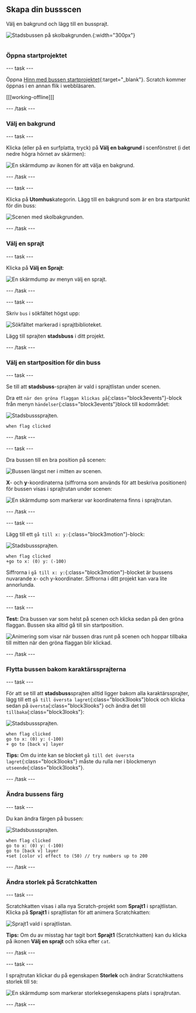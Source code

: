 ## Skapa din bussscen

<div style="display: flex; flex-wrap: wrap">
<div style="flex-basis: 200px; flex-grow: 1; margin-right: 15px;">
Välj en bakgrund och lägg till en bussprajt.
</div>
<div>

![Stadsbussen på skolbakgrunden.](images/bus-scene.png){:width="300px"}

</div>
</div>

### Öppna startprojektet

--- task ---

Öppna [Hinn med bussen startprojektet](https://scratch.mit.edu/projects/582214330/editor){:target="_blank"}. Scratch kommer öppnas i en annan flik i webbläsaren.

[[[working-offline]]]

--- /task ---

### Välj en bakgrund

--- task ---

Klicka (eller på en surfplatta, tryck) på **Välj en bakgrund** i scenfönstret (i det nedre högra hörnet av skärmen):

![En skärmdump av ikonen för att välja en bakgrund.](images/choose-a-backdrop.png)

--- /task ---

--- task ---

Klicka på **Utomhus**kategorin. Lägg till en bakgrund som är en bra startpunkt för din buss:

![Scenen med skolbakgrunden.](images/outdoor-backdrop.png)

--- /task ---

### Välj en sprajt

--- task ---

Klicka på **Välj en Sprajt**:

![En skärmdump av menyn välj en sprajt.](images/choose-sprite-menu.png)

--- /task ---

--- task ---

Skriv `bus` i sökfältet högst upp:

![Sökfältet markerad i sprajtbiblioteket.](images/bus-search.png)

Lägg till sprajten **stadsbuss** i ditt projekt.

--- /task ---

### Välj en startposition för din buss

--- task ---

Se till att **stadsbuss**-sprajten är vald i sprajtlistan under scenen.

Dra ett `när den gröna flaggan klickas på`{:class="block3events"}-block från menyn `händelser`{:class="block3events"}block till kodområdet:

![Stadsbusssprajten.](images/bus-sprite.png)

```blocks3
when flag clicked
```

--- /task ---

--- task ---

Dra bussen till en bra position på scenen:

![Bussen längst ner i mitten av scenen.](images/bus-bottom-middle.png)

**X**- och **y**-koordinaterna (siffrorna som används för att beskriva positionen) för bussen visas i sprajtrutan under scenen:

![En skärmdump som markerar var koordinaterna finns i sprajtrutan.](images/coords-sprite-pane.png)

--- /task ---

--- task ---

Lägg till ett `gå till x: y:`{:class="block3motion"}-block:

![Stadsbusssprajten.](images/bus-sprite.png)

```blocks3
when flag clicked
+go to x: (0) y: (-100)
```

Siffrorna i `gå till x: y:`{:class="block3motion"}-blocket är bussens nuvarande x- och y-koordinater. Siffrorna i ditt projekt kan vara lite annorlunda.

--- /task ---

--- task ---

**Test:** Dra bussen var som helst på scenen och klicka sedan på den gröna flaggan. Bussen ska alltid gå till sin startposition.

![Animering som visar när bussen dras runt på scenen och hoppar tillbaka till mitten när den gröna flaggan blir klickad.](images/drag-bus.gif)

--- /task ---

### Flytta bussen bakom karaktärssprajterna

--- task ---

För att se till att **stadsbuss**sprajten alltid ligger bakom alla karaktärssprajter, lägg till ett `gå till översta lagret`{:class="block3looks"}block och klicka sedan på `översta`{:class="block3looks"} och ändra det till `tillbaka`{:class="block3looks"}:

![Stadsbusssprajten.](images/bus-sprite.png)

```blocks3
when flag clicked
go to x: (0) y: (-100)
+ go to [back v] layer
```

**Tips:** Om du inte kan se blocket `gå till det översta lagret`{:class="block3looks"} måste du rulla ner i blockmenyn `utseende`{:class="block3looks"}.

--- /task ---

### Ändra bussens färg

--- task ---

Du kan ändra färgen på bussen:

![Stadsbusssprajten.](images/bus-sprite.png)

```blocks3
when flag clicked
go to x: (0) y: (-100)
go to [back v] layer
+set [color v] effect to (50) // try numbers up to 200
```

--- /task ---

### Ändra storlek på Scratchkatten

--- task ---

Scratchkatten visas i alla nya Scratch-projekt som **Sprajt1** i sprajtlistan. Klicka på **Sprajt1** i sprajtlistan för att animera Scratchkatten:

![Sprajt1 vald i sprajtlistan.](images/sprite1-selected.png)

**Tips:** Om du av misstag har tagit bort **Sprajt1** (Scratchkatten) kan du klicka på ikonen **Välj en sprajt** och söka efter `cat`.

--- /task ---

--- task ---

I sprajtrutan klickar du på egenskapen **Storlek** och ändrar Scratchkattens storlek till `50`:

![En skärmdump som markerar storleksegenskapens plats i sprajtrutan.](images/sprite-pane-size.png)

--- /task --- 
